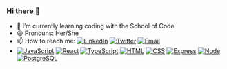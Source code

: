 ### Hi there 👋

- 🌱 I’m currently learning coding with the School of Code 
- 😄 Pronouns: Her/She
- 📫 How to reach me: [![LinkedIn](https://img.shields.io/badge/-LinkedIn-blue.svg?style=flat&logo=linkedin&colorB=blue)](https://www.linkedin.com/in/marwa-dawood)     [![Twitter](https://img.shields.io/badge/-Twitter-1ca0f1.svg?style=flat&logo=twitter&colorB=1ca0f1)](https://twitter.com/Marwa__Dawood)    [![Email](https://img.shields.io/badge/-Email-blue.svg?style=flat&logo=gmail&colorB=blue)](mailto:marwa.dawood@hotmail.com) 
- [![JavaScript](https://img.shields.io/badge/-JavaScript-success.svg?style=flat&logo=javascript&colorB=success)](https://developer.mozilla.org/en-US/docs/Web/JavaScript) [![React](https://img.shields.io/badge/-React-blue.svg?style=flat&logo=react&colorB=blue)](https://reactjs.org/) [![TypeScript](https://img.shields.io/badge/-TypeScript-blue.svg?style=flat&logo=typescript&colorB=blue)](https://www.typescriptlang.org/) [![HTML](https://img.shields.io/badge/-HTML-blue.svg?style=flat&logo=html5&colorB=blue)](https://developer.mozilla.org/en-US/docs/Web/HTML) [![CSS](https://img.shields.io/badge/-CSS-blue.svg?style=flat&logo=css3&colorB=blue)](https://developer.mozilla.org/en-US/docs/Web/CSS) [![Express](https://img.shields.io/badge/-Express-blue.svg?style=flat&logo=node.js&colorB=blue)](https://expressjs.com/) [![Node](https://img.shields.io/badge/-Node-blue.svg?style=flat&logo=node.js&colorB=blue)](https://nodejs.org/) [![PostgreSQL](https://img.shields.io/badge/-PostgreSQL-blue.svg?style=flat&logo=postgresql&colorB=blue)](https://www.postgresql.org/)







<!--
**MarwaDawood/MarwaDawood** is a ✨ _special_ ✨ repository because its `README.md` (this file) appears on your GitHub profile.

Here are some ideas to get you started:

- 🔭 I’m currently working on ...
- 🌱 I’m currently learning coding with the School of Code 
- 👯 I’m looking to collaborate on ...
- 🤔 I’m looking for help with ...
- 💬 Ask me about ...
- 📫 How to reach me: ...
- ⚡ Fun fact: ...
-->

